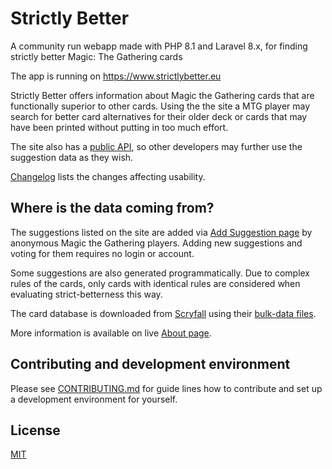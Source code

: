 # Strictly Better
A community run webapp made with PHP 8.1 and Laravel 8.x, for finding strictly better Magic: The Gathering cards

The app is running on https://www.strictlybetter.eu

Strictly Better offers information about Magic the Gathering cards that are functionally superior to other cards.
Using the the site a MTG player may search for better card alternatives for their older deck or cards that may have been printed without putting in too much effort. 

The site also has a [public API](https://www.strictlybetter.eu/api-guide), so other developers may further use the suggestion data as they wish. 

[Changelog](https://www.strictlybetter.eu/changelog) lists the changes affecting usability.

## Where is the data coming from?

The suggestions listed on the site are added via [Add Suggestion page](https://www.strictlybetter.eu/card) by anonymous Magic the Gathering players. Adding new suggestions and voting for them requires no login or account.

Some suggestions are also generated programmatically. Due to complex rules of the cards, only cards with identical rules are considered when evaluating strict-betterness this way.

The card database is downloaded from [Scryfall](https://scryfall.com) using their [bulk-data files](https://scryfall.com/docs/api/bulk-data).

More information is available on live [About page](https://www.strictlybetter.eu/about).


## Contributing and development environment

Please see [CONTRIBUTING.md](https://github.com/Dankirk/strictlybetter/blob/master/CONTRIBUTING.md) for guide lines how to contribute and set up a development environment for yourself.

## License
[MIT](https://github.com/Dankirk/strictlybetter/blob/master/LICENSE)
